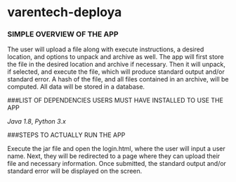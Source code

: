 # varentech-deploya
### SIMPLE OVERVIEW OF THE APP

  The user will upload a file along with execute instructions, a desired location, and options to unpack and archive as well. The app will first store the file in the desired location and archive if necessary. Then it will unpack, if selected, and execute the file, which will produce standard output and/or standard error. A hash of the file, and all files contained in an archive, will be computed. All data will be stored in a database. 

###LIST OF DEPENDENCIES USERS MUST HAVE INSTALLED TO USE THE APP
 
  *Java 1.8*,
  *Python 3.x*

###STEPS TO ACTUALLY RUN THE APP
  
  Execute the jar file and open the login.html, where the user will input a user name. Next, they will be redirected to a page where they can upload their file and necessary information. Once submitted, the standard output and/or standard error will be displayed on the screen.
